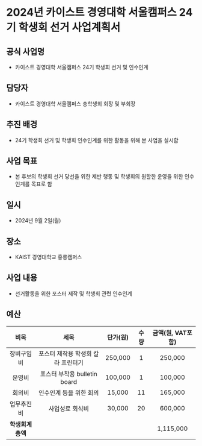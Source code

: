 2024년 카이스트 경영대학 서울캠퍼스 24기 학생회 선거 사업계획서
===

## 공식 사업명
- 카이스트 경영대학 서울캠퍼스 24기 학생회 선거 및 인수인계
 
## 담당자
- 카이스트 경영대학 서울캠퍼스 총학생회 회장 및 부회장

## 추진 배경
- 24기 학생회 선거 및 학생회 인수인계를 위한 활동을 위해 본 사업을 실시함

## 사업 목표
- 본  후보의 학생회 선거 당선을 위한 제반 행동 및 학생회의 원할한 운영을 위한 인수인계를 목표로 함

## 일시
- 2024년 9월 2일(월)

## 장소
- KAIST 경영대학교 홍릉캠퍼스
 
## 사업 내용
- 선거활동을 위한 포스터 제작 및 학생회 관련 인수인계

## 예산

| 비목       | 세목        | 단가(원)     | 수량  | 금액(원, VAT포함) |
|:--------:|:---------:|:---------:|:---:|:------------:|
| 장비구입비  | 포스터 제작용 학생회 칼라 프린터기  | 250,000   | 1   | 250,000      |
| 운영비  | 포스터 부착용 bulletin board  | 100,000   | 1   | 100,000      |
| 회의비  | 인수인계 등을 위한 회의     | 15,000   | 11   | 165,000      |
| 업무추진비  | 사업성료 회식비     | 30,000   | 20   | 600,000      |
|  **학생회계 총액** |           |           |     | 1,115,000   |
